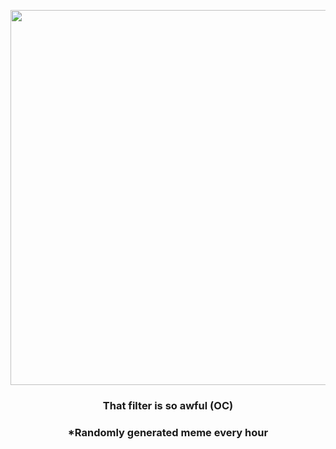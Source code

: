 <p align="center">
        <img src="https://i.imgur.com/Vq3GUE9.gif" width="600" height="600">
        </p>
        <h3 align="center">That filter is so awful (OC)</h3>
        <h3 align="center">*Randomly generated meme every hour</h3>
    